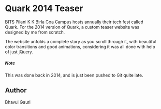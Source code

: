 # Quark 2014 Teaser

BITS Pilani K K Birla Goa Campus hosts annually their tech fest called Quark. For the 2014 version of Quark, a custom teaser website was designed by me from scratch. 

The website unfolds a complete story as you scroll through it, with beautiful color transitions and good animations, considering it was all done with help of just jQuery. 

##### Note
This was done back in 2014, and is just been pushed to Git quite late. 


## Author
Bhavul Gauri 
